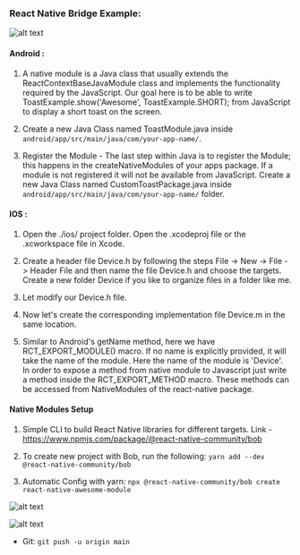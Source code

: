 ### React Native Bridge Example:

![alt text](https://i.imgur.com/Ana2X4h.png)
#### Android :

1. A native module is a Java class that usually extends the ReactContextBaseJavaModule class and implements the functionality required by the JavaScript. Our goal here is to be able to write ToastExample.show('Awesome', ToastExample.SHORT); from JavaScript to display a short toast on the screen.

2. Create a new Java Class named ToastModule.java inside `android/app/src/main/java/com/your-app-name/`.

3. Register the Module - The last step within Java is to register the Module; this happens in the createNativeModules of your apps package. If a module is not registered it will not be available from JavaScript. Create a new Java Class named CustomToastPackage.java inside `android/app/src/main/java/com/your-app-name/` folder.

#### IOS :

1. Open the ./ios/ project folder. Open the .xcodeproj file or the .xcworkspace file in Xcode.

2. Create a header file Device.h by following the steps File -> New -> File -> Header File and then name the file Device.h and choose the targets. Create a new folder Device if you like to organize files in a folder like me.
3. Let modify our Device.h file.
4. Now let's create the corresponding implementation file Device.m in the same location.
5. Similar to Android's getName method, here we have RCT_EXPORT_MODULE() macro. If no name is explicitly provided, it will take the name of the module. Here the name of the module is 'Device'. In order to expose a method from native module to Javascript just write a method inside the RCT_EXPORT_METHOD macro. These methods can be accessed from NativeModules of the react-native package.

#### Native Modules Setup

1. Simple CLI to build React Native libraries for different targets.
Link - https://www.npmjs.com/package/@react-native-community/bob

2. To create new project with Bob, run the following:
`yarn add --dev @react-native-community/bob`

3. Automatic Config with yarn:
`npx @react-native-community/bob create react-native-awesome-module`

![alt text](https://i.imgur.com/ryVUSoq.png)

![alt text](https://i.imgur.com/5jMJAiU.png)

* Git:
`git push -u origin main  `
